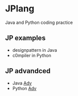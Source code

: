 # JPlang
Java and Python coding practice

## JP examples
  - designpattern in Java
  - c0mpiler in Python
## JP advandced
  - Java [Adv](https://www.javacodegeeks.com/2015/09/advanced-java.html)
  - Python [Adv](https://www.tutorialspoint.com/python/)

